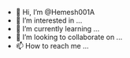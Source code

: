 - 👋 Hi, I’m @Hemesh001A
- 👀 I’m interested in ...
- 🌱 I’m currently learning ...
- 💞️ I’m looking to collaborate on ...
- 📫 How to reach me ...

<!---
Hemesh001A/Hemesh001A is a ✨ special ✨ repository because its `README.md` (this file) appears on your GitHub profile.
You can click the Preview link to take a look at your changes.
--->
